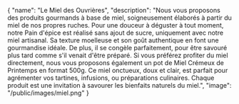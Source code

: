 {
  "name": "Le Miel des Ouvrières",
  "description": "Nous vous proposons des produits gourmands à base de miel, soigneusement élaborés à partir du miel de nos propres ruches. Pour une douceur à déguster à tout moment, notre Pain d'épice est réalisé sans ajout de sucre, uniquement avec notre miel artisanal. Sa texture moelleuse et son goût authentique en font une gourmandise idéale. De plus, il se congèle parfaitement, pour être savouré plus tard comme s'il venait d'être préparé. Si vous préférez profiter du miel directement, nous vous proposons également un pot de Miel Crémeux de Printemps en format 500g. Ce miel onctueux, doux et clair, est parfait pour agrémenter vos tartines, infusions, ou préparations culinaires. Chaque produit est une invitation à savourer les bienfaits naturels du miel.",
  "image": "/public/images/miel.png"
}